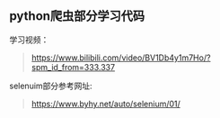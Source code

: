 ## python爬虫部分学习代码

学习视频：
> https://www.bilibili.com/video/BV1Db4y1m7Ho/?spm_id_from=333.337

selenuim部分参考网址:
> https://www.byhy.net/auto/selenium/01/
